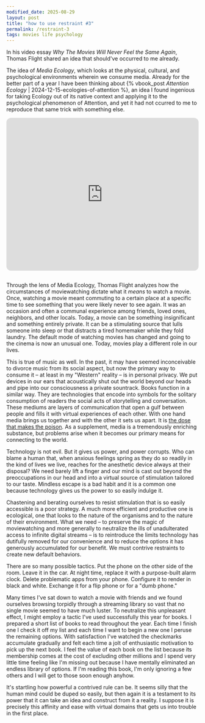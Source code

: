 ```yaml
---
modified_date: 2025-08-29
layout: post
title: "how to use restraint #3"
permalink: /restraint-3
tags: movies life psychology
---
```


In his video essay _Why The Movies Will Never Feel the Same Again_, Thomas Flight shared an idea that should've occurred to me already.
<!--more-->
The idea of _Media Ecology_, which looks at the physical, cultural, and psychological environments wherein we consume media.
Already for the better part of a year I have been thinking about {% vbook_post _Attention Ecology_ | 2024-12-15-ecologies-of-attention %}, an idea I found ingenious for taking Ecology out of its native context and applying it to the psychological phenomenon of Attention, and yet it had not ccurred to me to reproduce that same trick with something else.

<iframe style="border-radius:12px; margin-bottom: 15px;" width="100%" height="400" src="https://www.youtube.com/embed/RoldOz5YyAw?si=xNam_fptIgGhDsXc" title="YouTube video player" frameBorder="0" allowfullscreen="" allow="autoplay; clipboard-write; encrypted-media; fullscreen; picture-in-picture" loading="lazy"></iframe>

Through the lens of Media Ecology, Thomas Flight analyzes how the circumstances of moviewatching dictate what it _means_ to watch a movie.
Once, watching a movie meant commuting to a certain place at a specific time to see something that you were likely never to see again.
It was an occasion and often a communal experience among friends, loved ones, neighbors, and other locals.
Today, a movie can be something insignificant and something entirely private.
It can be a stimulating source that lulls someone into sleep or that distracts a tired homemaker while they fold laundry.
The default mode of watching movies has changed and going to the cinema is now an unusual one.
Today, movies play a different role in our lives.

This is true of music as well.
In the past, it may have seemed inconceivable to divorce music from its social aspect, but now the primary way to consume it – at least in my "Western" reality – is in personal privacy.
We put devices in our ears that acoustically shut out the world beyond our heads and pipe into our consciousness a private sountrack.
Books function in a similar way.
They are technologies that encode into symbols for the solitary consumption of readers the social acts of storytelling and conversation.
These mediums are layers of communication that open a gulf between people and fills it with virtual experiences of each other.
With one hand media brings us together and with the other it sets us apart.
It is [the dose that makes the poison](https://en.wikipedia.org/wiki/The_dose_makes_the_poison).
As a supplement, media is a tremendously enriching substance, but problems arise when it becomes our primary means for connecting to the world.

Technology is not evil.
But it gives us power, and power corrupts.
Who can blame a human that, when anxious feelings spring as they do so readily in the kind of lives we live, reaches for the anesthetic device always at their disposal?
We need barely lift a finger and our mind is cast out beyond the preoccupations in our head and into a virtual source of stimulation tailored to our taste.
Mindless escape is a bad habit and it is a common one because technology gives us the power to so easily indulge it.

Chastening and berating ourselves to resist stimulation that is so easily accessible is a poor strategy.
A much more efficient and productive one is ecological, one that looks to the nature of the organisms and to the nature of their environment.
What we need – to preserve the magic of moviewatching and more generally to neutralize the ills of unadulterated access to infinite digital streams – is to reintroduce the limits technology has dutifully removed for our convenience and to reduce the options it has generously accumulated for our benefit.
We must contrive restraints to create new default behaviors.

There are so many possible tactics.
Put the phone on the other side of the room.
Leave it in the car.
At night time, replace it with a purpose-built alarm clock.
Delete problematic apps from your phone.
Configure it to render in black and white.
Exchange it for a flip phone or for a "dumb phone."

Many times I've sat down to watch a movie with friends and we found ourselves browsing torpidly through a streaming library so vast that no single movie seemed to have much luster.
To neutralize this unpleasant effect, I might employ a tactic I've used successfully this year for books.
I prepared a short list of books to read throughout the year.
Each time I finish one I check it off my list and each time I want to begin a new one I peruse the remaining options.
With satisfaction I've watched the checkmarks accumulate gradually and felt each time a jolt of enthusiastic motivation to pick up the next book.
I feel the value of each book on the list because its membership comes at the cost of excluding other millions and I spend very little time feeling like I'm missing out because I have mentally eliminated an endless library of options.
If I'm reading this book, I'm only ignoring a few others and I will get to those soon enough anyhow.

It's startling how powerful a contrived rule can be.
It seems silly that the human mind could be duped so easily, but then again it is a testament to its power that it can take an idea and construct from it a reality.
I suppose it is precisely this affinity and ease with virtual domains that gets us into trouble in the first place.